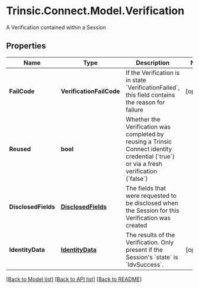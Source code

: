 # Trinsic.Connect.Model.Verification
A Verification contained within a Session

## Properties

Name | Type | Description | Notes
------------ | ------------- | ------------- | -------------
**FailCode** | **VerificationFailCode** | If the Verification is in state &#x60;VerificationFailed&#x60;, this field contains the reason for failure | [optional] 
**Reused** | **bool** | Whether the Verification was completed by reusing a Trinsic Connect identity credential (&#x60;true&#x60;) or via a fresh verification (&#x60;false&#x60;) | 
**DisclosedFields** | [**DisclosedFields**](DisclosedFields.md) | The fields that were requested to be disclosed when the Session for this Verification was created | 
**IdentityData** | [**IdentityData**](IdentityData.md) | The results of the Verification. Only present if the Session&#39;s &#x60;state&#x60; is &#x60;IdvSuccess&#x60;. | [optional] 

[[Back to Model list]](../README.md#documentation-for-models) [[Back to API list]](../README.md#documentation-for-api-endpoints) [[Back to README]](../README.md)

